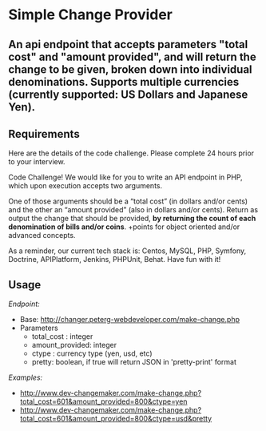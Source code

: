 # Simple Change Provider

## An api endpoint that accepts parameters "total cost" and "amount provided", and will return the change to be given, broken down into individual denominations.  Supports multiple currencies (currently supported: US Dollars and Japanese Yen).


## Requirements

Here are the details of the code challenge.  Please complete 24 hours prior to your interview.  

Code Challenge!  We would like for you to write an API endpoint in PHP, which upon execution accepts two arguments.  

One of those arguments should be a “total cost” (in dollars and/or cents) and the other an “amount provided” (also in dollars and/or cents).   Return as output the change that should be provided, **by returning the count of each denomination of bills and/or coins**.  +points for object oriented and/or advanced concepts.  

As a reminder, our current tech stack is:  Centos, MySQL, PHP, Symfony, Doctrine, APIPlatform, Jenkins, PHPUnit, Behat.   Have fun with it!  


## Usage

*Endpoint:*

* Base: http://changer.peterg-webdeveloper.com/make-change.php
* Parameters
    * total_cost : integer 
    * amount_provided: integer
    * ctype : currency type (yen, usd, etc)
    * pretty: boolean, if true will return JSON in 'pretty-print' format

*Examples:*

* http://www.dev-changemaker.com/make-change.php?total_cost=601&amount_provided=800&ctype=yen
* http://www.dev-changemaker.com/make-change.php?total_cost=601&amount_provided=800&ctype=usd&pretty
